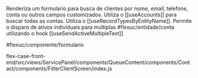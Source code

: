 Renderiza um formulario para busca de clientes por nome, email, telefone, conta ou outros campos customizados. Utiliza o [[useAccounts]] para buscar todas as contas. Utiliza o [[useRecordTypesByEntityName]]. Permite o disparo de ativos individuais para múltiplas #flexuc/entidade/conta utilizando o hook [[useSendActiveMultipleText]]

#flexuc/componente/formulario

flex-case-front-end/src/views/ServicePanel/components/QueueContent/components/Contact/components/FilterClientScreen/index.js